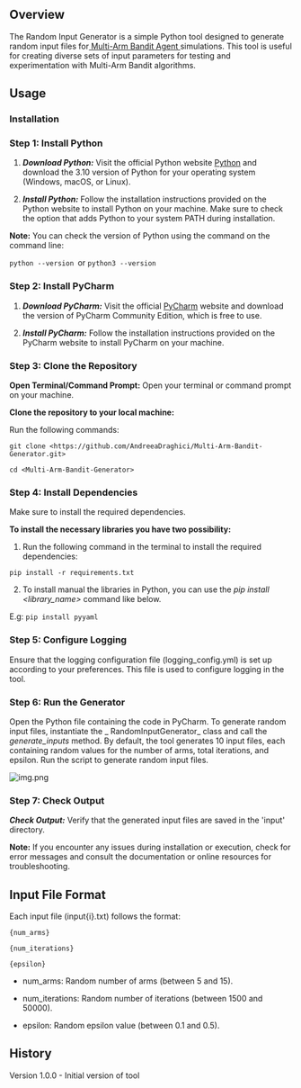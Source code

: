 ## Overview

The Random Input Generator is a simple Python tool designed to generate random input files for[ Multi-Arm Bandit
Agent ](https://github.com/AndreeaDraghici/Multi-Arm-Bandit-Agent) simulations. This tool is useful for creating diverse
sets of input parameters for testing and experimentation with
Multi-Arm Bandit algorithms.

## Usage

### Installation

### **Step 1: Install Python**

1. _**Download Python:**_
   Visit the official Python website [Python](https://www.python.org/downloads/) and download the 3.10 version of Python
   for your operating system (Windows, macOS, or Linux).


2. _**Install Python:**_
   Follow the installation instructions provided on the Python website to install Python on your machine. Make sure to
   check the option that adds Python to your system PATH during installation.

**Note:**
You can check the version of Python using the command on the command line:

`python --version `or `python3 --version`

### **Step 2: Install PyCharm**

1. **_Download PyCharm:_** Visit the official [PyCharm](https://www.jetbrains.com/pycharm/download/) website and
   download
   the version of PyCharm
   Community Edition, which is free to use.


2. **_Install PyCharm:_**
   Follow the installation instructions provided on the PyCharm website to install PyCharm on your machine.

### **Step 3: Clone the Repository**

**Open Terminal/Command Prompt:**
Open your terminal or command prompt on your machine.

**Clone the repository to your local machine:**

Run the following commands:

``git clone <https://github.com/AndreeaDraghici/Multi-Arm-Bandit-Generator.git>``

`cd <Multi-Arm-Bandit-Generator>`

### **Step 4: Install Dependencies**

Make sure to install the required dependencies. 

**To install the necessary libraries you have two possibility:**

1. Run the following command in the terminal to install the required dependencies:

`pip install -r requirements.txt`

2. To install manual the libraries in Python, you can use the _pip install <library_name>_ command like below.

E.g:
```pip install pyyaml```

### **Step 5: Configure Logging**

Ensure that the logging configuration file (logging_config.yml) is set up according to your preferences. This file is
used to configure logging in the tool.

### **Step 6: Run the Generator**

Open the Python file containing the code in PyCharm. To generate random input files, instantiate the _
RandomInputGenerator_ class and call the _generate_inputs_ method. By
default, the tool generates 10 input files, each containing random values for the number of arms, total iterations, and
epsilon. Run the script to generate random input files.

![img.png](img.png)

### **Step 7: Check Output**

_**Check Output:**_
Verify that the generated input files are saved in the 'input' directory.

**Note:**
If you encounter any issues during installation or execution, check for error messages and consult the documentation or
online resources for troubleshooting.

## Input File Format

Each input file (input{i}.txt) follows the format:

`{num_arms}`

`{num_iterations}`

`{epsilon}`

* num_arms: Random number of arms (between 5 and 15).

* num_iterations: Random number of iterations (between 1500 and 50000).

* epsilon: Random epsilon value (between 0.1 and 0.5).

## History

Version 1.0.0 - Initial version of tool
